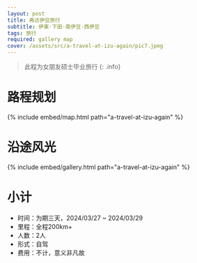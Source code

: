 ```yaml
---
layout: post
title: 再访伊豆旅行
subtitle: 伊東·下田·南伊豆·西伊豆
tags: 旅行
required: gallery map
cover: /assets/src/a-travel-at-izu-again/pic7.jpeg
---
```


> 此程为女朋友硕士毕业旅行
{: .info}

# 路程规划

{% include embed/map.html path="a-travel-at-izu-again" %}

# 沿途风光

{% include embed/gallery.html path="a-travel-at-izu-again" %}

# 小计

- 时间：为期三天，2024/03/27 ~ 2024/03/29
- 里程：全程200km+
- 人数：2人
- 形式：自驾
- 费用：不计，意义非凡故
